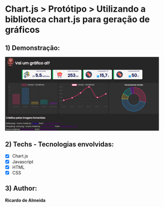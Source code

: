 # Chart.js > Protótipo > Utilizando a biblioteca chart.js para geração de gráficos

## 1) Demonstração:
<img src = "./assets/demonstration-charts.png" alt="exemplo">

## 2) Techs - Tecnologias envolvidas:

* [x] Chart.js
* [x] Javascript
* [x] HTML
* [x] CSS

## 3) Author:

**Ricardo de Almeida**